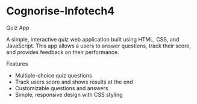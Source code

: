 # Cognorise-Infotech4

Quiz App

A simple, interactive quiz web application built using HTML, CSS, and JavaScript. This app allows a users to answer questions, track their score, and provides feedback on their performance.

Features

* Multiple-choice quiz questions
* Track users score and shows results at the end
* Customizable questions and answers
* Simple, responsive design with CSS styling
